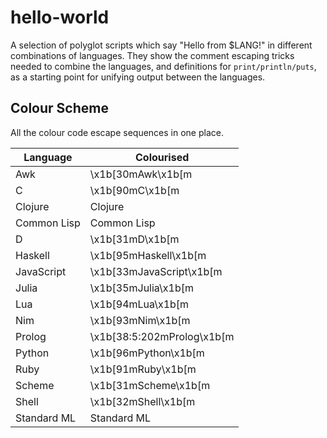 # hello-world

A selection of polyglot scripts which say "Hello from $LANG!" in different
combinations of languages. They show the comment escaping tricks needed to
combine the languages, and definitions for `print/println/puts`, as a starting
point for unifying output between the languages.

## Colour Scheme

All the colour code escape sequences in one place.

| Language    | Colourised
| -           | -
| Awk         | \x1b[30mAwk\x1b[m
| C           | \x1b[90mC\x1b[m
| Clojure     | Clojure
| Common Lisp | Common Lisp
| D           | \x1b[31mD\x1b[m
| Haskell     | \x1b[95mHaskell\x1b[m
| JavaScript  | \x1b[33mJavaScript\x1b[m
| Julia       | \x1b[35mJulia\x1b[m
| Lua         | \x1b[94mLua\x1b[m
| Nim         | \x1b[93mNim\x1b[m
| Prolog      | \x1b[38:5:202mProlog\x1b[m
| Python      | \x1b[96mPython\x1b[m
| Ruby        | \x1b[91mRuby\x1b[m
| Scheme      | \x1b[31mScheme\x1b[m
| Shell       | \x1b[32mShell\x1b[m
| Standard ML | Standard ML
